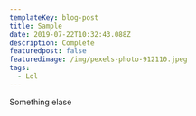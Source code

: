 ```yaml
---
templateKey: blog-post
title: Sample
date: 2019-07-22T10:32:43.088Z
description: Complete
featuredpost: false
featuredimage: /img/pexels-photo-912110.jpeg
tags:
  - Lol
---
```

Something elase
